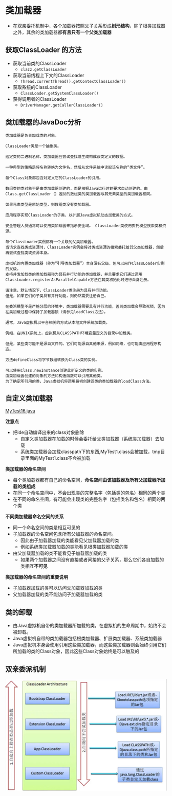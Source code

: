 # 类加载器
- 在双亲委托机制中，各个加载器按照父子关系形成**树形结构**，除了根类加载器之外，其余的类加载器都**有且只有一个父类加载器**

## 获取ClassLoader 的方法

- 获取当前类的ClassLoader
    - `clazz.getClassLoader`
- 获取当前线程上下文的ClassLoader
    - `Thread.currentThread().getContextClassLoader()`
- 获取系统的ClassLoader
    - `ClassLoader.getSystemClassLoader()`
- 获得调用者的ClassLoader
    - `DriverManager.getCallerClassLoader()`
    
## 类加载器的JavaDoc分析
```text
类加载器是负责加载类的对象。

ClassLoader类是一个抽象类。

给定类的二进制名称，类加载器应尝试查找或生成构成该类定义的数据。

一种典型的策略是将名称转换为文件名，然后从文件系统中读取该名称的“类文件”。

每个Class对象都包含对定义它的ClassLoader的引用。

数组类的类对象不是由类加载器创建的，而是根据Java运行时的要求自动创建的。由Class.getClassLoader（）返回的数组类的类加载器与其元素类型的类加载器相同。

如果元素类型是原始类型，则数组类没有类加载器。

应用程序实现ClassLoader的子类，以扩展Java虚拟机动态加载类的方式。

安全管理人员通常可以使用类加载器来指示安全域。 ClassLoader类使用委托模型搜索类和资源。

每个ClassLoader实例都有一个关联的父类加载器。
当请求查找类或资源时，ClassLoader实例会将对类或资源的搜索委托给其父类加载器，然后再尝试查找类或资源本身。

虚拟机的内置类加载器（称为“引导类加载器”）本身没有父级，但可以用作ClassLoader实例的父级。
支持并发加载类的类加载器称为具有并行功能的类加载器，并且要求它们通过调用ClassLoader.registerAsParallelCapable方法在其类初始化时进行自身注册。

请注意，默认情况下，ClassLoader类注册为具有并行功能。
但是，如果它们的子类具有并行功能，则仍然需要注册自己。

在委派模型不是严格分层的环境中，类加载器需要具有并行功能，否则类加载会导致死锁，因为在类加载过程中保持了加载器锁（请参见loadClass方法）。

通常，Java虚拟机以平台相关的方式从本地文件系统加载类。

例如，在UNIX系统上，虚拟机从CLASSPATH环境变量定义的目录中加载类。

但是，某些类可能不是源自文件的。它们可能源自其他来源，例如网络，也可能由应用程序构造。

方法defineClass将字节数组转换为Class类的实例。

可以使用Class.newInstance创建此新定义的类的实例。
由类加载器创建的对象的方法和构造函数可以引用其他类。
为了确定所引用的类，Java虚拟机将调用最初创建该类的类加载器的loadClass方法。

```

## 自定义类加载器
[MyTest16.java](jvm_lecture/src/main/java/com/winterfell/jvm/classloader/MyTest16.java)

**注意点**
- 把ide自动编译出来的class对象删除
    - 自定义类加载器在加载的时候会委托给父类加载器（系统类加载器）去加载
    - 系统类加载器会加载classpath下的东西,MyTest1.class会被加载，tmp目录里面的MyTest1.class不会被加载
    
**类加载器的命名空间**
- 每个类加载器都有自己的命名空间，**命名空间由该加载器及所有父加载器所加载的类组成**
- 在同一个命名空间中，不会出现类的完整名字（包括类的包名）相同的两个类
- 在不同的命名空间，有可能会出现类的完整名字（包括类名和包名）相同的两个类

**不同类加载器命名空间的关系**
- 同一个命名空间的类是相互可见的
- 子加载器的命名空间包含所有父加载器的命名空间。
    - 因此由子加载器加载的类能看见父加载器加载的类
    - 例如系统类加载器加载的类能看见根类加载器加载的类
- 由父加载器加载的类不能看见子加载器加载的类
    - 如果两个加载器之间没有直接或者间接的父子关系，那么它们各自加载的类相互**不可见**

**类加载器的命名空间的重要说明**
- 子加载器加载的类可以访问父加载器加载的类
- 父加载器加载的类不能访问子加载器加载的类

## 类的卸载

- 由Java虚拟机自带的类加载器所加载的类，在虚拟机的生命周期中，始终不会被卸载。
- Java虚拟机自带的类加载器包括根类加载器、扩展类加载器、系统类加载器
- Java虚拟机本身会使用引用这些类加载器，而这些类加载器则会始终引用它们所加载的类的Class对象，因此这些Class对象始终是可以触及的

## 双亲委派机制
![类加载器双亲委派机制](img/类加载/类加载器双亲委派机制.jpg)
